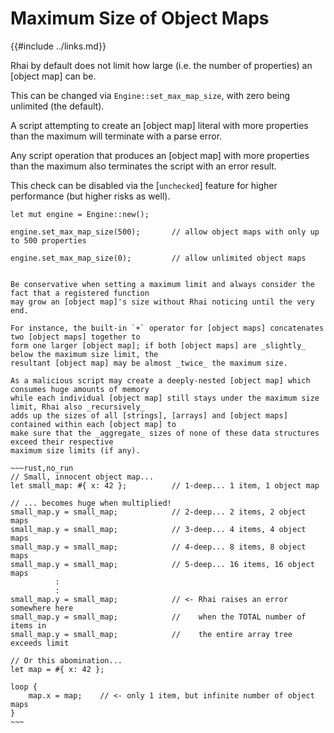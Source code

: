 Maximum Size of Object Maps
==========================

{{#include ../links.md}}

Rhai by default does not limit how large (i.e. the number of properties) an [object map] can be.

This can be changed via `Engine::set_max_map_size`, with zero being unlimited (the default).

A script attempting to create an [object map] literal with more properties than the maximum will terminate with a parse error.

Any script operation that produces an [object map] with more properties than the maximum also terminates the script with an error result.

This check can be disabled via the [`unchecked`] feature for higher performance (but higher risks as well).

```rust,no_run
let mut engine = Engine::new();

engine.set_max_map_size(500);       // allow object maps with only up to 500 properties

engine.set_max_map_size(0);         // allow unlimited object maps
```


```admonish danger "Maximum size"

Be conservative when setting a maximum limit and always consider the fact that a registered function
may grow an [object map]'s size without Rhai noticing until the very end.

For instance, the built-in `+` operator for [object maps] concatenates two [object maps] together to
form one larger [object map]; if both [object maps] are _slightly_ below the maximum size limit, the
resultant [object map] may be almost _twice_ the maximum size.

As a malicious script may create a deeply-nested [object map] which consumes huge amounts of memory
while each individual [object map] still stays under the maximum size limit, Rhai also _recursively_
adds up the sizes of all [strings], [arrays] and [object maps] contained within each [object map] to
make sure that the _aggregate_ sizes of none of these data structures exceed their respective
maximum size limits (if any).

~~~rust,no_run
// Small, innocent object map...
let small_map: #{ x: 42 };          // 1-deep... 1 item, 1 object map

// ... becomes huge when multiplied!
small_map.y = small_map;            // 2-deep... 2 items, 2 object maps
small_map.y = small_map;            // 3-deep... 4 items, 4 object maps
small_map.y = small_map;            // 4-deep... 8 items, 8 object maps
small_map.y = small_map;            // 5-deep... 16 items, 16 object maps
          :
          :
small_map.y = small_map;            // <- Rhai raises an error somewhere here
small_map.y = small_map;            //    when the TOTAL number of items in
small_map.y = small_map;            //    the entire array tree exceeds limit

// Or this abomination...
let map = #{ x: 42 };

loop {
    map.x = map;    // <- only 1 item, but infinite number of object maps
}
~~~
```
